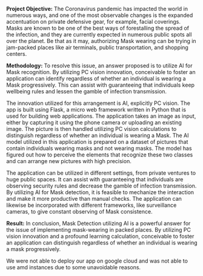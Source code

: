 **Project Objective:**
The Coronavirus pandemic has impacted the world in numerous ways, and one of the most observable changes is the expanded accentuation on private defensive gear, for example, facial coverings. Masks are known to be one of the best ways of forestalling the spread of the infection, and they are currently expected in numerous public spots all over the planet. Be that as it may, authorizing Mask wearing can be trying in jam-packed places like air terminals, public transportation, and shopping centers.

**Methodology:**
To resolve this issue, an answer proposed is to utilize AI for Mask recognition. By utilizing PC vision innovation, conceivable to foster an application can identify regardless of whether an individual is wearing a Mask progressively. This can assist with guaranteeing that individuals keep wellbeing rules and lessen the gamble of infection transmission.

The innovation utilized for this arrangement is AI, explicitly PC vision. The app is built using Flask, a micro web framework written in Python that is used for building web applications.  The application takes an image as input, either by capturing it using the phone camera or uploading an existing image. The picture is then handled utilizing PC vision calculations to distinguish regardless of whether an individual is wearing a Mask. The AI model utilized in this application is prepared on a dataset of pictures that contain individuals wearing masks and not wearing masks. The model has figured out how to perceive the elements that recognize these two classes and can arrange new pictures with high precision.

The application can be utilized in different settings, from private ventures to huge public spaces. It can assist with guaranteeing that individuals are observing security rules and decrease the gamble of infection transmission. By utilizing AI for Mask detection, it is feasible to mechanize the interaction and make it more productive than manual checks. The application can likewise be incorporated with different frameworks, like surveillance cameras, to give constant observing of Mask consistence.

**Result:**
In conclusion, Mask Detection utilizing AI is a powerful answer for the issue of implementing mask-wearing in packed places. By utilizing PC vision innovation and a profound learning calculation, conceivable to foster an application can distinguish regardless of whether an individual is wearing a mask progressively.

We were not able to deploy our app on google cloud and was not able to use amd instances due to some unavoidable reasons.
